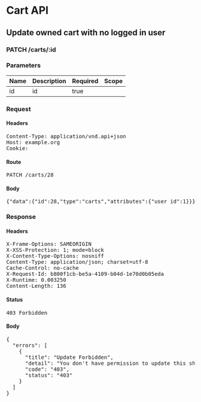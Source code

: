 # Cart API

## Update owned cart with no logged in user

### PATCH /carts/:id

### Parameters

| Name | Description | Required | Scope |
|------|-------------|----------|-------|
| id |  id | true |  |

### Request

#### Headers

<pre>Content-Type: application/vnd.api+json
Host: example.org
Cookie: </pre>

#### Route

<pre>PATCH /carts/28</pre>

#### Body

<pre>{"data":{"id":28,"type":"carts","attributes":{"user_id":1}}}</pre>

### Response

#### Headers

<pre>X-Frame-Options: SAMEORIGIN
X-XSS-Protection: 1; mode=block
X-Content-Type-Options: nosniff
Content-Type: application/json; charset=utf-8
Cache-Control: no-cache
X-Request-Id: b800f1cb-be5a-4109-b04d-1e70d0b05eda
X-Runtime: 0.003250
Content-Length: 136</pre>

#### Status

<pre>403 Forbidden</pre>

#### Body

<pre>{
  "errors": [
    {
      "title": "Update Forbidden",
      "detail": "You don't have permission to update this shopping/cart.",
      "code": "403",
      "status": "403"
    }
  ]
}</pre>
